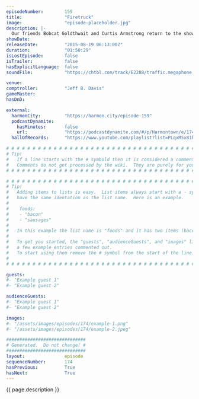 ```yaml
---
episodeNumber:        159
title:                "Firetruck"
image:                "episode-placeholder.jpg"
description: |-
  Our friends Bobcat Goldthwait and Curtis Armstrong return to the show with plenty of insane stories to share. Watch the live at harmontown.com/live and become a member!
showDate:             
releaseDate:          "2015-08-19 06:13:00Z"
duration:             "01:50:29"
isLostEpisode:        false
isTrailer:            false
hasExplicitLanguage:  false
soundFile:            "https://chtbl.com/track/E2288/traffic.megaphone.fm/STA9884448786.mp3?updated=1561415215"

venue:                
comptroller:          "Jeff B. Davis"
gameMaster:           
hasDnD:               

external:
  harmonCity:         "https://harmon.city/episode-159"
  podcastDynamite:
    hasMinutes:       false
    url:              "https://podcastdynamite.com/#/p/Harmontown/e/174/159"
  hallOfRecords:      "https://www.youtube.com/playlist?list=PLqxM5x81hNOYtfLrqV8D6yjZ5ebgRnypk"

# # # # # # # # # # # # # # # # # # # # # # # # # # # # # # # # # # # # # # # # # # # # #
# Tip!
#   If a line starts with the # symbold then it is considered a comment.
#   Comments do not get processed by the wiki.  They are purely for your information.
# # # # # # # # # # # # # # # # # # # # # # # # # # # # # # # # # # # # # # # # # # # # #

# # # # # # # # # # # # # # # # # # # # # # # # # # # # # # # # # # # # # # # # # # # # #
# Tip!
#   Adding items to lists is easy.  List items always start with a - symbol and have
#   have the same identation as the list name.  Here is an example.
#
#    foods:
#    - "bacon"
#    - "sausages"
#
#   In this example the list name is "foods" and it has two items (bacon, and sausages).
#
#   To get you started, the "guests", "audienceGuests", and "images" lists below have
#   a few example entries commented out.
#   To start using them remove the # symbol from the start of the line.
#
# # # # # # # # # # # # # # # # # # # # # # # # # # # # # # # # # # # # # # # # # # # # #

guests:
#- "Example guest 1"
#- "Example guest 2"

audienceGuests:
#- "Example guest 1"
#- "Example guest 2"

images:
#- "/assets/images/episodes/174/example-1.png"
#- "/assets/images/episodes/174/example-2.jpeg"

##############################
# Generated.  Do not change! #
##############################
layout:               episode
sequenceNumber:       174
hasPrevious:          True
hasNext:              True
---
```


<!-- The episode description will be rendered here -->
{{ page.description }}

<!-- Add your content BELOW here -->
<!-- vvvvvvvvvvvvvvvvvvvvvvvvvvv -->




<!-- ^^^^^^^^^^^^^^^^^^^^^^^^^^^ -->
<!-- Add your content ABOVE here -->

<!-- The episode gallery will be rendered here -->